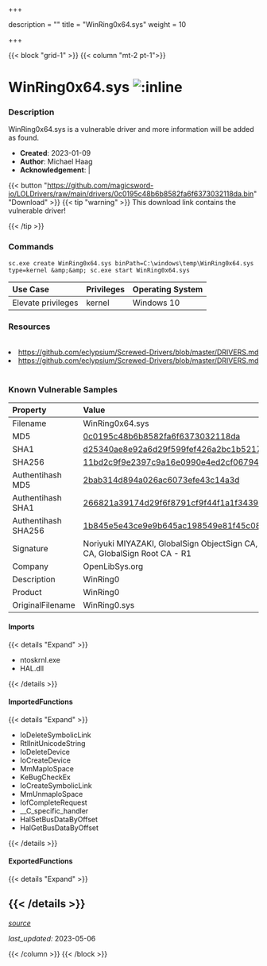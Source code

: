 +++

description = ""
title = "WinRing0x64.sys"
weight = 10

+++


{{< block "grid-1" >}}
{{< column "mt-2 pt-1">}}


# WinRing0x64.sys ![:inline](/images/twitter_verified.png) 


### Description

WinRing0x64.sys is a vulnerable driver and more information will be added as found.

- **Created**: 2023-01-09
- **Author**: Michael Haag
- **Acknowledgement**:  | [](https://twitter.com/)

{{< button "https://github.com/magicsword-io/LOLDrivers/raw/main/drivers/0c0195c48b6b8582fa6f6373032118da.bin" "Download" >}}
{{< tip "warning" >}}
This download link contains the vulnerable driver!

{{< /tip >}}

### Commands

```
sc.exe create WinRing0x64.sys binPath=C:\windows\temp\WinRing0x64.sys     type=kernel &amp;&amp; sc.exe start WinRing0x64.sys
```

| Use Case | Privileges | Operating System | 
|:---- | ---- | ---- |
| Elevate privileges | kernel | Windows 10 |

### Resources
<br>
<li><a href=" https://github.com/eclypsium/Screwed-Drivers/blob/master/DRIVERS.md"> https://github.com/eclypsium/Screwed-Drivers/blob/master/DRIVERS.md</a></li>
<li><a href="https://github.com/eclypsium/Screwed-Drivers/blob/master/DRIVERS.md">https://github.com/eclypsium/Screwed-Drivers/blob/master/DRIVERS.md</a></li>
<br>

### Known Vulnerable Samples

| Property           | Value |
|:-------------------|:------|
| Filename           | WinRing0x64.sys |
| MD5                | [0c0195c48b6b8582fa6f6373032118da](https://www.virustotal.com/gui/file/0c0195c48b6b8582fa6f6373032118da) |
| SHA1               | [d25340ae8e92a6d29f599fef426a2bc1b5217299](https://www.virustotal.com/gui/file/d25340ae8e92a6d29f599fef426a2bc1b5217299) |
| SHA256             | [11bd2c9f9e2397c9a16e0990e4ed2cf0679498fe0fd418a3dfdac60b5c160ee5](https://www.virustotal.com/gui/file/11bd2c9f9e2397c9a16e0990e4ed2cf0679498fe0fd418a3dfdac60b5c160ee5) |
| Authentihash MD5   | [2bab314d894a026ac6073efe43c14a3d](https://www.virustotal.com/gui/search/authentihash%253A2bab314d894a026ac6073efe43c14a3d) |
| Authentihash SHA1  | [266821a39174d29f6f8791cf9f44f1a1f3439dda](https://www.virustotal.com/gui/search/authentihash%253A266821a39174d29f6f8791cf9f44f1a1f3439dda) |
| Authentihash SHA256| [1b845e5e43ce9e9b645ac198549e81f45c08197aad69708d96cdb9a719eb0e29](https://www.virustotal.com/gui/search/authentihash%253A1b845e5e43ce9e9b645ac198549e81f45c08197aad69708d96cdb9a719eb0e29) |
| Signature         | Noriyuki MIYAZAKI, GlobalSign ObjectSign CA, GlobalSign Primary Object Publishing CA, GlobalSign Root CA - R1   |
| Company           | OpenLibSys.org |
| Description       | WinRing0 |
| Product           | WinRing0 |
| OriginalFilename  | WinRing0.sys |


#### Imports
{{< details "Expand" >}}
* ntoskrnl.exe
* HAL.dll

{{< /details >}}
#### ImportedFunctions
{{< details "Expand" >}}
* IoDeleteSymbolicLink
* RtlInitUnicodeString
* IoDeleteDevice
* IoCreateDevice
* MmMapIoSpace
* KeBugCheckEx
* IoCreateSymbolicLink
* MmUnmapIoSpace
* IofCompleteRequest
* __C_specific_handler
* HalSetBusDataByOffset
* HalGetBusDataByOffset

{{< /details >}}
#### ExportedFunctions
{{< details "Expand" >}}

{{< /details >}}
-----



[*source*](https://github.com/magicsword-io/LOLDrivers/tree/main/yaml/winring0x64.yaml)

*last_updated:* 2023-05-06








{{< /column >}}
{{< /block >}}
